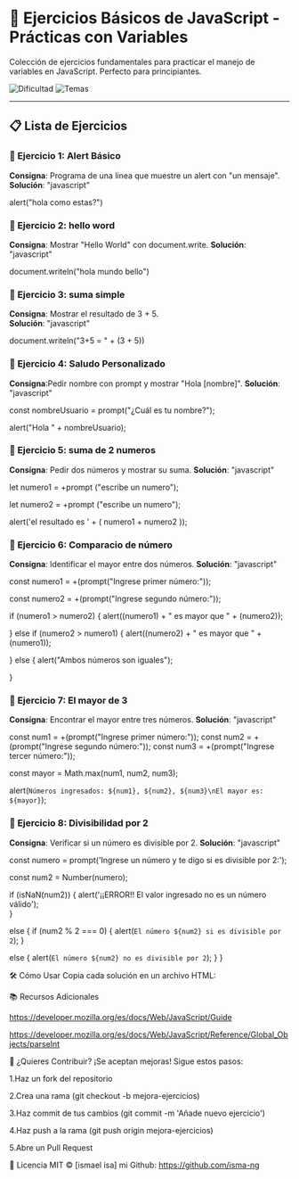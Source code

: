 # 🚀 Ejercicios Básicos de JavaScript - Prácticas con Variables

Colección de ejercicios fundamentales para practicar el manejo de variables en JavaScript. Perfecto para principiantes. 

![Dificultad](https://img.shields.io/badge/Nivel-B%C3%A1sico-green) 
![Temas](https://img.shields.io/badge/Temas-Variables,_Operadores,_Condicionales-blue)

---

## 📋 Lista de Ejercicios

### 🔵 Ejercicio 1: Alert Básico
**Consigna**: Programa de una línea que muestre un alert con "un mensaje".  
**Solución**: 
"javascript"

alert("hola como estas?")

### 🔵 Ejercicio 2: hello word
**Consigna**: Mostrar "Hello World" con document.write.
**Solución**: 
"javascript"

document.writeln("<h>hola mundo bello</h>")


### 🔵 Ejercicio 3: suma simple
**Consigna**: Mostrar el resultado de 3 + 5.  
**Solución**: 
"javascript"

document.writeln("3+5 = " + (3 + 5))

### 🔵 Ejercicio 4: Saludo Personalizado
**Consigna**:Pedir nombre con prompt y mostrar "Hola [nombre]".
**Solución**: 
"javascript"

const nombreUsuario = prompt("¿Cuál es tu nombre?");

alert("Hola " + nombreUsuario);

### 🔵 Ejercicio 5: suma de 2 numeros
**Consigna**:  Pedir dos números y mostrar su suma.
**Solución**: 
"javascript"

let numero1 = +prompt ("escribe un numero");

let numero2 = +prompt ("escribe un numero");

alert('el resultado es ' + ( numero1 + numero2 ));

### 🔵 Ejercicio 6: Comparacio de número
**Consigna**: Identificar el mayor entre dos números.
**Solución**: 
"javascript"

const numero1 = +(prompt("Ingrese primer número:"));

const numero2 = +(prompt("Ingrese segundo número:"));

if (numero1 > numero2) {
    alert((numero1) + " es mayor que " + (numero2));
    
} else if (numero2 > numero1) {
    alert((numero2) + " es mayor que " + (numero1));
    
} else {
    alert("Ambos números son iguales");
    
}

### 🔵 Ejercicio 7: El mayor de 3
**Consigna**:  Encontrar el mayor entre tres números.
**Solución**: 
"javascript"

const num1 = +(prompt("Ingrese primer número:"));
const num2 = +(prompt("Ingrese segundo número:"));
const num3 = +(prompt("Ingrese tercer número:"));

const mayor = Math.max(num1, num2, num3);

alert(`Números ingresados: ${num1}, ${num2}, ${num3}\nEl mayor es: ${mayor}`);

### 🔵 Ejercicio 8: Divisibilidad por 2
**Consigna**:   Verificar si un número es divisible por 2.
**Solución**: 
"javascript"

const numero = prompt('Ingrese un número y te digo si es divisible por 2:');

const num2 = Number(numero);

if (isNaN(num2)) {
    alert('¡¡ERROR!! El valor ingresado no es un número válido');   
}

else {
    if (num2 % 2 === 0) {
        alert(`El número ${num2} si es divisible por 2`);
    }   
   
   else {
        alert(`El número ${num2} no es divisible por 2`);
    }
}


🛠️ Cómo Usar
Copia cada solución en un archivo HTML:

<script>
  // Código del ejercicio aquí
</script>


📚 Recursos Adicionales

https://developer.mozilla.org/es/docs/Web/JavaScript/Guide

https://developer.mozilla.org/es/docs/Web/JavaScript/Reference/Global_Objects/parseInt


🤝 ¿Quieres Contribuir?
¡Se aceptan mejoras! Sigue estos pasos:

1.Haz un fork del repositorio

2.Crea una rama (git checkout -b mejora-ejercicios)

3.Haz commit de tus cambios (git commit -m 'Añade nuevo ejercicio')

4.Haz push a la rama (git push origin mejora-ejercicios)

5.Abre un Pull Request


📄 Licencia
MIT © [ismael isa]
mi Github: https://github.com/isma-ng
